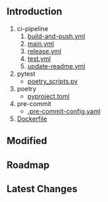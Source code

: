 
## Introduction
1. ci-pipeline
    1. [build-and-push.yml](.github%2Fworkflows%2Fbuild-and-push.yml)
   2. [main.yml](.github%2Fworkflows%2Fmain.yml)
   3. [release.yml](.github%2Fworkflows%2Frelease.yml)
   4. [test.yml](.github%2Fworkflows%2Ftest.yml)
   5. [update-readme.yml](.github%2Fworkflows%2Fupdate-readme.yml)
2. pytest
   -  [poetry_scripts.py](poetry_scripts.py)
3. poetry
    - [pyproject.toml](pyproject.toml)
4. pre-commit
   - [.pre-commit-config.yaml](.pre-commit-config.yaml)
5. [Dockerfile](Dockerfile)



## Modified



## Roadmap









## Latest Changes
